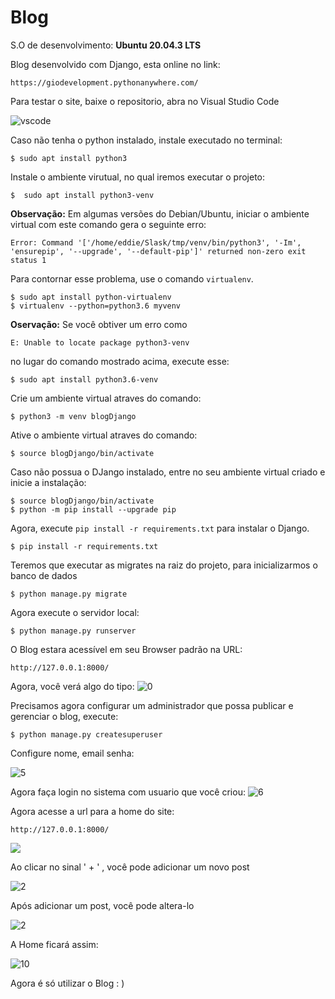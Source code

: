 # Blog
S.O de desenvolvimento: **Ubuntu 20.04.3 LTS** 

Blog desenvolvido com Django, esta online no link:

```
https://giodevelopment.pythonanywhere.com/
```

Para testar o site, baixe o repositorio, abra no Visual Studio Code

![vscode](/home/gio/Imagens/vscode.png)

Caso não tenha o python instalado, instale executado no terminal: 

```
$ sudo apt install python3
```

Instale o ambiente virutual, no qual iremos executar o projeto:

```
$  sudo apt install python3-venv
```

**Observação:** Em algumas versões do Debian/Ubuntu, iniciar o ambiente virtual com este comando gera o seguinte 	erro:

```
Error: Command '['/home/eddie/Slask/tmp/venv/bin/python3', '-Im', 'ensurepip', '--upgrade', '--default-pip']' returned non-zero exit status 1
```

Para contornar esse problema, use o comando `virtualenv`.

```
$ sudo apt install python-virtualenv
$ virtualenv --python=python3.6 myvenv
```

**Oservação:** Se você obtiver um erro como

```
E: Unable to locate package python3-venv
```

no lugar do comando mostrado acima, execute esse:

```
$ sudo apt install python3.6-venv
```

Crie um ambiente virtual atraves do comando:

```
$ python3 -m venv blogDjango
```

Ative o ambiente virtual atraves do comando:

```
$ source blogDjango/bin/activate
```

Caso não possua o DJango instalado, entre no seu ambiente virtual criado e inicie a instalação:

```
$ source blogDjango/bin/activate
$ python -m pip install --upgrade pip
```

Agora, execute `pip install -r requirements.txt` para instalar o Django.

```
$ pip install -r requirements.txt
```

Teremos que executar as migrates na raiz do projeto, para inicializarmos o banco de dados

```
$ python manage.py migrate
```

Agora execute o servidor local:

```
$ python manage.py runserver
```

O Blog estara acessível em seu Browser padrão na URL:

```
http://127.0.0.1:8000/
```

Agora, você verá algo  do tipo:
![0](/home/gio/Imagens/0.png)

Precisamos agora configurar um administrador que possa publicar e gerenciar o blog, execute: 

```
$ python manage.py createsuperuser
```

Configure nome, email senha:

![5](/home/gio/Imagens/5.png)

Agora faça login no sistema com usuario que você criou:
![6](/home/gio/Imagens/6.png)

Agora acesse a url para a home do site:

```
http://127.0.0.1:8000/
```

![](/home/gio/Imagens/7.png)

Ao clicar no sinal  ' + ' , você pode adicionar um novo post

![2](/home/gio/Imagens/8.png)

Após adicionar um post, você pode altera-lo

![2](/home/gio/Imagens/9.png)

A Home ficará assim:

![10](/home/gio/Imagens/10.png)

Agora é só utilizar o Blog : ) 

